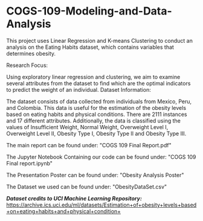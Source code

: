 # COGS-109-Modeling-and-Data-Analysis
This project uses Linear Regression and K-means Clustering to conduct an analysis on the Eating Habits dataset, which contains variables that determines obesity.

Research Focus:

Using exploratory linear regression and clustering, we aim to examine several attributes from the dataset to find which are the optimal indicators to predict the weight of an individual.
Dataset Information:

The dataset consists of data collected from individuals from Mexico, Peru, and Colombia. This data is useful for the estimation of the obesity levels based on eating habits and physical conditions. There are 2111 instances and 17 different attributes. Additionally, the data is classified using the values of Insufficient Weight, Normal Weight, Overweight Level I, Overweight Level II, Obesity Type I, Obesity Type II and Obesity Type III.


The main report can be found under: "COGS 109 Final Report.pdf"

The Jupyter Notebook Containing our code can be found under: "COGS 109 Final report.ipynb" 

The Presentation Poster can be found under: "Obesity Analysis Poster" 

The Dataset we used can be found under: "ObesityDataSet.csv"

***Dataset credits to UCI Machine Learning Repository:*** https://archive.ics.uci.edu/ml/datasets/Estimation+of+obesity+levels+based+on+eating+habits+and+physical+condition+  

